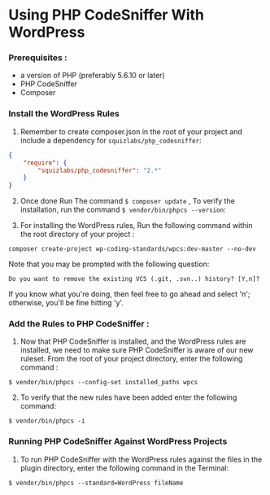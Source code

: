 # Using PHP CodeSniffer With WordPress

### Prerequisites :
* a version of PHP (preferably 5.6.10 or later)
* PHP CodeSniffer
* Composer

### Install the WordPress Rules
1. Remember to create composer.json in the root of your project and include a dependency for `squizlabs/php_codesniffer`:
```json
{
    "require": {
        "squizlabs/php_codesniffer": "2.*"
    }
}
```

2. Once done Run The command `$ composer update` , To verify the installation, run the command `$ vendor/bin/phpcs --version`:

3. For installing the WordPress rules, Run the following command within the root directory of your project :
```composer
composer create-project wp-coding-standards/wpcs:dev-master --no-dev
```

Note that you may be prompted with the following question:

    Do you want to remove the existing VCS (.git, .svn..) history? [Y,n]?

If you know what you're doing, then feel free to go ahead and select 'n'; otherwise, you'll be fine hitting 'y'.

### Add the Rules to PHP CodeSniffer :
1. Now that PHP CodeSniffer is installed, and the WordPress rules are installed, we need to make sure PHP CodeSniffer is aware of our new ruleset. 
From the root of your project directory, enter the following command :
```
$ vendor/bin/phpcs --config-set installed_paths wpcs
```
2. To verify that the new rules have been added enter the following command:
```
$ vendor/bin/phpcs -i
```

### Running PHP CodeSniffer Against WordPress Projects
1. To run PHP CodeSniffer with the WordPress rules against the files in the plugin directory, enter the following command in the Terminal:
```
$ vendor/bin/phpcs --standard=WordPress fileName
```